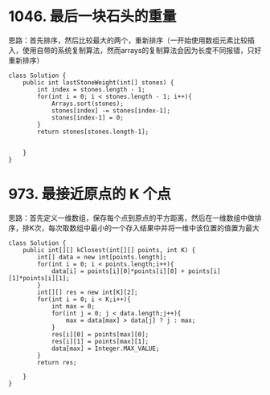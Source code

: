 # 1046. 最后一块石头的重量 #
思路：首先排序，然后比较最大的两个，重新排序（一开始使用数组元素比较插入，使用自带的系统复制算法，然而arrays的复制算法会因为长度不同报错，只好重新排序）

	class Solution {
	    public int lastStoneWeight(int[] stones) {
	        int index = stones.length - 1;
	        for(int i = 0; i < stones.length - 1; i++){     
	            Arrays.sort(stones);                        
	            stones[index] -= stones[index-1];           
	            stones[index-1] = 0;
	        }
	        return stones[stones.length-1];
	
	
	    }
	}

# 973. 最接近原点的 K 个点 #
思路：首先定义一维数组，保存每个点到原点的平方距离，然后在一维数组中做排序，排K次，每次取数组中最小的一个存入结果中并将一维中该位置的值置为最大

	class Solution {
	    public int[][] kClosest(int[][] points, int K) {
	        int[] data = new int[points.length];
	        for(int i = 0; i < points.length;i++){
	            data[i] = points[i][0]*points[i][0] + points[i][1]*points[i][1];
	        }
	        int[][] res = new int[K][2];
	        for(int i = 0; i < K;i++){
	            int max = 0;
	            for(int j = 0; j < data.length;j++){
	                max = data[max] > data[j] ? j : max;
	            }
	            res[i][0] = points[max][0];
	            res[i][1] = points[max][1];
	            data[max] = Integer.MAX_VALUE; 
	        }
	        return res;
	
	    }
	}

